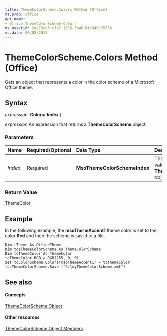 ```yaml
---
title: ThemeColorScheme.Colors Method (Office)
ms.prod: office
api_name:
- Office.ThemeColorScheme.Colors
ms.assetid: 2ae73cd3-c1b7-1815-5b46-84c349c2535b
ms.date: 06/08/2017
---
```



# ThemeColorScheme.Colors Method (Office)

Gets an object that represents a color in the color scheme of a Microsoft Office theme.


## Syntax

 _expression_. **Colors**( **_Index_** )

 _expression_ An expression that returns a **ThemeColorScheme** object.


### Parameters



|**Name**|**Required/Optional**|**Data Type**|**Description**|
|:-----|:-----|:-----|:-----|
| _Index_|Required|**MsoThemeColorSchemeIndex**|The index value of the **ThemeColor** object.|

### Return Value

ThemeColor


## Example

In the following example, the **msoThemeAccent1** theme color is set to the color **Red** and then the scheme is saved to a file.


```
Dim tTheme As OfficeTheme 
Dim tcsThemeColorScheme As ThemeColorScheme 
Dim tcThemeColor As ThemeColor 
tcThemeColor.RGB = RGB(255, 0, 0) 
Set tcColorScheme.Colors(msoThemeAccent1) = tcThemeColor 
tcsThemeColorScheme.Save ("C:\myThemeColorScheme.xml") 

```


## See also


#### Concepts


[ThemeColorScheme Object](themecolorscheme-object-office.md)
#### Other resources


[ThemeColorScheme Object Members](themecolorscheme-members-office.md)


